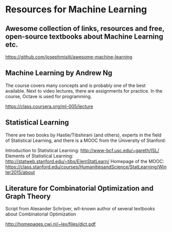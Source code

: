 # Resources for Machine Learning

## Awesome collection of links, resources and free, open-source textbooks about Machine Learning etc.

https://github.com/josephmisiti/awesome-machine-learning

## Machine Learning by Andrew Ng

The course covers many concepts and is probably one of the best available. Next to video lectures, there are assignments for practice. In the course, Octave is used for programming.

https://class.coursera.org/ml-005/lecture

## Statistical Learning

There are two books by Hastie/Tibshirani (and others), experts in the field of Statistical Learning, and there is a MOOC from the University of Stanford:

Introduction to Statistical Learning: http://www-bcf.usc.edu/~gareth/ISL/
Elements of Statistical Learning: http://statweb.stanford.edu/~tibs/ElemStatLearn/
Homepage of the MOOC: https://class.stanford.edu/courses/HumanitiesandScience/StatLearning/Winter2015/about 

## Literature for Combinatorial Optimization and Graph Theory

Script from Alexander Schrijver, wll-known author of several textbooks about Combinatorial Optimization

http://homepages.cwi.nl/~lex/files/dict.pdf
